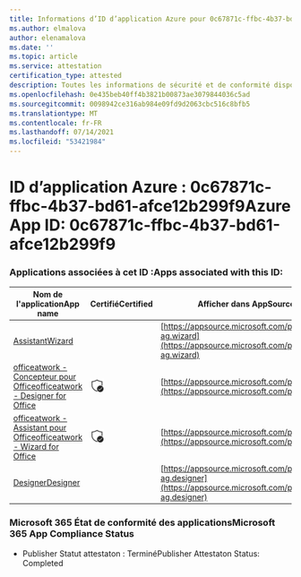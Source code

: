 ```yaml
---
title: Informations d’ID d’application Azure pour 0c67871c-ffbc-4b37-bd61-afce12b299f9
ms.author: elmalova
author: elenamalova
ms.date: ''
ms.topic: article
ms.service: attestation
certification_type: attested
description: Toutes les informations de sécurité et de conformité disponibles pour 0c67871c-ffbc-4b37-bd61-afce12b299f9.
ms.openlocfilehash: 0e435beb40ff4b3821b00873ae3079844036c5ad
ms.sourcegitcommit: 0098942ce316ab984e09fd9d2063cbc516c8bfb5
ms.translationtype: MT
ms.contentlocale: fr-FR
ms.lasthandoff: 07/14/2021
ms.locfileid: "53421984"
---
```

# <a name="azure-app-id-0c67871c-ffbc-4b37-bd61-afce12b299f9"></a><span data-ttu-id="ccd65-103">ID d’application Azure : 0c67871c-ffbc-4b37-bd61-afce12b299f9</span><span class="sxs-lookup"><span data-stu-id="ccd65-103">Azure App ID: 0c67871c-ffbc-4b37-bd61-afce12b299f9</span></span>


### <a name="apps-associated-with-this-id"></a><span data-ttu-id="ccd65-104">Applications associées à cet ID :</span><span class="sxs-lookup"><span data-stu-id="ccd65-104">Apps associated with this ID:</span></span>
| <span data-ttu-id="ccd65-105">**Nom de l'application**</span><span class="sxs-lookup"><span data-stu-id="ccd65-105">**App name**</span></span> | <span data-ttu-id="ccd65-106">**Certifié**</span><span class="sxs-lookup"><span data-stu-id="ccd65-106">**Certified**</span></span> | <span data-ttu-id="ccd65-107">**Afficher dans AppSource**</span><span class="sxs-lookup"><span data-stu-id="ccd65-107">**View in AppSource**</span></span> |
|-|-|-|
| [<span data-ttu-id="ccd65-108">Assistant</span><span class="sxs-lookup"><span data-stu-id="ccd65-108">Wizard</span></span>](https://docs.microsoft.com/en-us/microsoft-365-app-certification/forward/officeatwork-ag.wizard) |  | [https://appsource.microsoft.com/product/office/officeatwork-ag.wizard](https://appsource.microsoft.com/product/office/officeatwork-ag.wizard) |
| [<span data-ttu-id="ccd65-109">officeatwork - Concepteur pour Office</span><span class="sxs-lookup"><span data-stu-id="ccd65-109">officeatwork - Designer for Office</span></span>](https://docs.microsoft.com/en-us/microsoft-365-app-certification/forward/WA104380518) | <img alt="Certified application badge" src="../media/certified-badge.png" height="25" width="25" /> | [https://appsource.microsoft.com/product/office/WA104380518](https://appsource.microsoft.com/product/office/WA104380518) |
| [<span data-ttu-id="ccd65-110">officeatwork - Assistant pour Office</span><span class="sxs-lookup"><span data-stu-id="ccd65-110">officeatwork - Wizard for Office</span></span>](https://docs.microsoft.com/en-us/microsoft-365-app-certification/forward/WA104380519) | <img alt="Certified application badge" src="../media/certified-badge.png" height="25" width="25" /> | [https://appsource.microsoft.com/product/office/WA104380519](https://appsource.microsoft.com/product/office/WA104380519) |
| [<span data-ttu-id="ccd65-111">Designer</span><span class="sxs-lookup"><span data-stu-id="ccd65-111">Designer</span></span>](https://docs.microsoft.com/en-us/microsoft-365-app-certification/forward/officeatwork-ag.designer) |  | [https://appsource.microsoft.com/product/office/officeatwork-ag.designer](https://appsource.microsoft.com/product/office/officeatwork-ag.designer) |

### <a name="microsoft-365-app-compliance-status"></a><span data-ttu-id="ccd65-112">Microsoft 365 État de conformité des applications</span><span class="sxs-lookup"><span data-stu-id="ccd65-112">Microsoft 365 App Compliance Status</span></span>
- <span data-ttu-id="ccd65-113">Publisher Statut attestaton : Terminé</span><span class="sxs-lookup"><span data-stu-id="ccd65-113">Publisher Attestaton Status: Completed</span></span>
